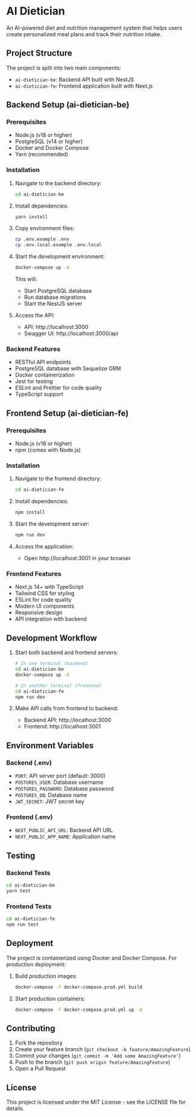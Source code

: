 # AI Dietician

An AI-powered diet and nutrition management system that helps users create personalized meal plans and track their nutrition intake.

## Project Structure

The project is split into two main components:
- `ai-dietician-be`: Backend API built with NestJS
- `ai-dietician-fe`: Frontend application built with Next.js

## Backend Setup (ai-dietician-be)

### Prerequisites
- Node.js (v18 or higher)
- PostgreSQL (v14 or higher)
- Docker and Docker Compose
- Yarn (recommended)

### Installation

1. Navigate to the backend directory:
   ```bash
   cd ai-dietician-be
   ```

2. Install dependencies:
   ```bash
   yarn install
   ```

3. Copy environment files:
   ```bash
   cp .env.example .env
   cp .env.local.example .env.local
   ```

4. Start the development environment:
   ```bash
   docker-compose up -d
   ```

   This will:
   - Start PostgreSQL database
   - Run database migrations
   - Start the NestJS server

5. Access the API:
   - API: http://localhost:3000
   - Swagger UI: http://localhost:3000/api

### Backend Features
- RESTful API endpoints
- PostgreSQL database with Sequelize ORM
- Docker containerization
- Jest for testing
- ESLint and Prettier for code quality
- TypeScript support

## Frontend Setup (ai-dietician-fe)

### Prerequisites
- Node.js (v18 or higher)
- npm (comes with Node.js)

### Installation

1. Navigate to the frontend directory:
   ```bash
   cd ai-dietician-fe
   ```

2. Install dependencies:
   ```bash
   npm install
   ```

3. Start the development server:
   ```bash
   npm run dev
   ```

4. Access the application:
   - Open http://localhost:3001 in your browser

### Frontend Features
- Next.js 14+ with TypeScript
- Tailwind CSS for styling
- ESLint for code quality
- Modern UI components
- Responsive design
- API integration with backend

## Development Workflow

1. Start both backend and frontend servers:
   ```bash
   # In one terminal (backend)
   cd ai-dietician-be
   docker-compose up -d

   # In another terminal (frontend)
   cd ai-dietician-fe
   npm run dev
   ```

2. Make API calls from frontend to backend:
   - Backend API: http://localhost:3000
   - Frontend: http://localhost:3001

## Environment Variables

### Backend (.env)
- `PORT`: API server port (default: 3000)
- `POSTGRES_USER`: Database username
- `POSTGRES_PASSWORD`: Database password
- `POSTGRES_DB`: Database name
- `JWT_SECRET`: JWT secret key

### Frontend (.env)
- `NEXT_PUBLIC_API_URL`: Backend API URL
- `NEXT_PUBLIC_APP_NAME`: Application name

## Testing

### Backend Tests
```bash
cd ai-dietician-be
yarn test
```

### Frontend Tests
```bash
cd ai-dietician-fe
npm run test
```

## Deployment

The project is containerized using Docker and Docker Compose. For production deployment:

1. Build production images:
   ```bash
   docker-compose -f docker-compose.prod.yml build
   ```

2. Start production containers:
   ```bash
   docker-compose -f docker-compose.prod.yml up -d
   ```

## Contributing

1. Fork the repository
2. Create your feature branch (`git checkout -b feature/AmazingFeature`)
3. Commit your changes (`git commit -m 'Add some AmazingFeature'`)
4. Push to the branch (`git push origin feature/AmazingFeature`)
5. Open a Pull Request

## License

This project is licensed under the MIT License - see the LICENSE file for details.


